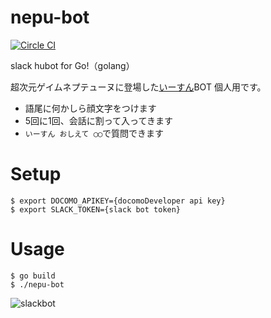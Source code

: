 nepu-bot
=====

[![Circle CI](https://circleci.com/gh/kyokomi/nepu-bot.svg?style=svg)](https://circleci.com/gh/kyokomi/nepu-bot)

slack hubot for Go!（golang）

超次元ゲイムネプテューヌに登場した[いーすん](http://dic.pixiv.net/a/%E3%82%A4%E3%82%B9%E3%83%88%E3%83%AF%E3%83%BC%E3%83%AB%28%E3%83%8D%E3%83%97%E3%83%86%E3%83%A5%E3%83%BC%E3%83%8C%29)BOT 個人用です。

- 語尾に何かしら顔文字をつけます
- 5回に1回、会話に割って入ってきます
- `いーすん おしえて ◯◯`で質問できます


# Setup

```
$ export DOCOMO_APIKEY={docomoDeveloper api key}
$ export SLACK_TOKEN={slack bot token}
```

# Usage

```
$ go build
$ ./nepu-bot
```

![slackbot](https://qiita-image-store.s3.amazonaws.com/0/40887/704f1f94-d8ae-76a7-5417-0d841288f2b0.png "slackbot")

